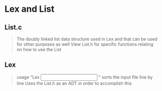 Lex and List
==============

List.c
---------
> The doubly linked list data structure used in Lex and that can be used for other purposes as well
> View List.h for specific functions relating on how to use the List

Lex
---------
> usage "Lex <input> <output>" sorts the input file line by line
> Uses the List.h as an ADT in order to accomplish this

